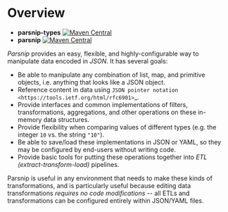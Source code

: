 # Overview

- **parsnip-types** [![Maven Central](https://maven-badges.herokuapp.com/maven-central/com.googlecode.blaisemath/parsnip-types/badge.svg)](https://maven-badges.herokuapp.com/maven-central/com.googlecode.blaisemath/parsnip-types)
- **parsnip** [![Maven Central](https://maven-badges.herokuapp.com/maven-central/com.googlecode.blaisemath/parsnip/badge.svg)](https://maven-badges.herokuapp.com/maven-central/com.googlecode.blaisemath/parsnip)

*Parsnip* provides an easy, flexible, and highly-configurable way to manipulate data encoded in *JSON*. It has several goals:

- Be able to manipulate any combination of list, map, and primitive objects, i.e. anything that looks like a JSON object.
- Reference content in data using `JSON pointer notation <https://tools.ietf.org/html/rfc6901>`_.
- Provide interfaces and common implementations of filters, transformations, aggregations, and other operations on these in-memory data structures.
- Provide flexibility when comparing values of different types (e.g. the integer ``10`` vs. the string ``"10"``).
- Be able to save/load these implementations in JSON or YAML, so they may be configured by end-users without writing code.
- Provide basic tools for putting these operations together into *ETL (extract-transform-load)* pipelines.

Parsnip is useful in any environment that needs to make these kinds of transformations, and is particularly useful because
editing data transformations *requires no code modifications* -- all ETLs and transformations can be configured entirely
within JSON/YAML files.
